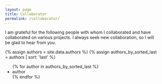 ```yaml
---
layout: page
title: Collaborator
permalink: /collaborator/
---
```


<p>I am grateful for the following people with whom I collaborated and have collaborated on various projects.  I always seek new collaboration, so I will be glad to hear from you.</p>

{% assign authors = site.data.authors %}
{% assign authors_by_sorted_last = authors | sort: 'last' %}
<ul>
{% for author in authors_by_sorted_last %}
      <li>author</li>
{% endfor %}
</ul>
